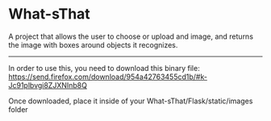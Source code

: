 # What-sThat
A project that allows the user to choose or upload and image, and returns the image with boxes around objects it recognizes.


-----------------------------
In order to use this, you need to download this binary file:
https://send.firefox.com/download/954a42763455cd1b/#k-Jc91plbvgi8ZJXNInb8Q

Once downloaded, place it inside of your What-sThat/Flask/static/images   
folder

